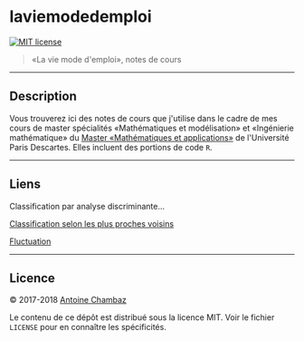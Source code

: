 # laviemodedemploi

[![MIT
license](http://img.shields.io/badge/license-MIT-brightgreen.svg)](http://opensource.org/licenses/MIT)

> &laquo;La vie mode d'emploi&raquo;, notes de cours

---

## Description

Vous trouverez ici des notes de cours que j'utilise dans le cadre de mes cours
de   master  spécialités   &laquo;Mathématiques   et  modélisation&raquo;   et
&laquo;Ingénierie  mathématique&raquo;  du   [Master  &laquo;Mathématiques  et
applications&raquo;](http://www.mi.parisdescartes.fr/formations/master-mathematiques-et-applications/)
de l'Université Paris Descartes. Elles incluent des portions de code `R`.

---

## Liens

Classification par analyse discriminante&hellip;

[Classification selon les plus proches voisins](https://github.com/achambaz/laviemodedemploi/blob/master/classification.knn/classification.knn.md)

[Fluctuation](https://github.com/achambaz/laviemodedemploi/blob/master/fluctuation/fluctuation.md)

---

## Licence

&copy; 2017-2018 <a href="http://www.mi.parisdescartes.fr/~chambaz">Antoine Chambaz</a>

Le contenu  de ce  dépôt est distribué  sous la licence  MIT. Voir  le fichier
`LICENSE` pour en connaître les spécificités.

